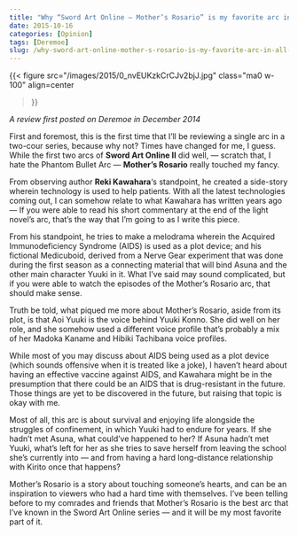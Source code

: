 ```yaml
---
title: "Why “Sword Art Online — Mother’s Rosario” is my favorite arc in all of SAO"
date: 2015-10-16
categories: [Opinion]
tags: [Deremoe]
slug: /why-sword-art-online-mother-s-rosario-is-my-favorite-arc-in-all-of-sao-6aca209c5b16
---
```


{{< figure
  src="/images/2015/0_nvEUKzkCrCJv2bjJ.jpg"
  class="ma0 w-100"
  align=center
>}}

_A review first posted on Deremoe in December 2014_

First and foremost, this is the first time that I’ll be reviewing a single arc in a two-cour series, because why not? Times have changed for me, I guess. While the first two arcs of **Sword Art Online II** did well, — scratch that, I hate the Phantom Bullet Arc — **Mother’s Rosario** really touched my fancy.

From observing author **Reki Kawahara**‘s standpoint, he created a side-story wherein technology is used to help patients. With all the latest technologies coming out, I can somehow relate to what Kawahara has written years ago — If you were able to read his short commentary at the end of the light novel’s arc, that’s the way that I’m going to as I write this piece.

From his standpoint, he tries to make a melodrama wherein the Acquired Immunodeficiency Syndrome (AIDS) is used as a plot device; and his fictional Medicuboid, derived from a Nerve Gear experiment that was done during the first season as a connecting material that will bind Asuna and the other main character Yuuki in it. What I’ve said may sound complicated, but if you were able to watch the episodes of the Mother’s Rosario arc, that should make sense.

Truth be told, what piqued me more about Mother’s Rosario, aside from its plot, is that Aoi Yuuki is the voice behind Yuuki Konno. She did well on her role, and she somehow used a different voice profile that’s probably a mix of her Madoka Kaname and Hibiki Tachibana voice profiles.

While most of you may discuss about AIDS being used as a plot device (which sounds offensive when it is treated like a joke), I haven’t heard about having an effective vaccine against AIDS, and Kawahara might be in the presumption that there could be an AIDS that is drug-resistant in the future. Those things are yet to be discovered in the future, but raising that topic is okay with me.

Most of all, this arc is about survival and enjoying life alongside the struggles of confinement, in which Yuuki had to endure for years. If she hadn’t met Asuna, what could’ve happened to her? If Asuna hadn’t met Yuuki, what’s left for her as she tries to save herself from leaving the school she’s currently into — and from having a hard long-distance relationship with Kirito once that happens?

Mother’s Rosario is a story about touching someone’s hearts, and can be an inspiration to viewers who had a hard time with themselves. I’ve been telling before to my comrades and friends that Mother’s Rosario is the best arc that I’ve known in the Sword Art Online series — and it will be my most favorite part of it.
